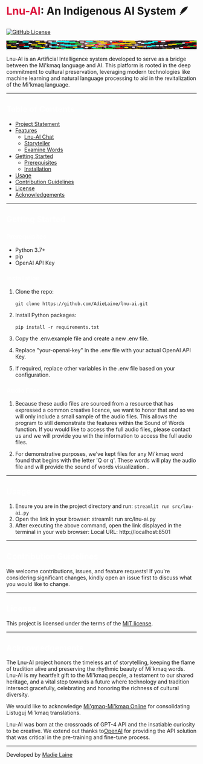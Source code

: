 # <span style="color: Crimson;">Lnu-AI</span>: An Indigenous AI System 🪶
[![GitHub License](https://img.shields.io/github/license/AdieLaine/lnu-ai)](https://github.com/AdieLaine/lnu-ai/blob/main/LICENSE)
<p align="center">
  <img src="./images/word-lines.png"/>
</p>
Lnu-AI is an Artificial Intelligence system developed to serve as a bridge between the Mi'kmaq language and AI. This platform is rooted in the deep commitment to cultural preservation, leveraging modern technologies like machine learning and natural language processing to aid in the revitalization of the Mi'kmaq language.

---



## <span style="color: white;">Table of Contents</span>
- [Project Statement](docs/projectstatement.md)
- [Features](#features)
  - [Lnu-AI Chat](docs/chat.md)
  - [Storyteller](docs/story.md)
  - [Examine Words](docs/words.md)
- [Getting Started](#getting-started)
  - [Prerequisites](#prerequisites)
  - [Installation](#installation)
- [Usage](#usage)
- [Contribution Guidelines](#contribution-guidelines)
- [License](#license)
- [Acknowledgements](#acknowledgements)

---
## <span style="color: white;">Getting Started</span>
### <span style="color: white;">Prerequisites</span>
- Python 3.7+
- pip
- OpenAI API Key

### <span style="color: white;">Installation</span>
1. Clone the repo:

   `git clone https://github.com/AdieLaine/lnu-ai.git`

2. Install Python packages:

   `pip install -r requirements.txt`

3. Copy the .env.example file and create a new .env file.
4. Replace "your-openai-key" in the .env file with your actual OpenAI API Key.
5. If required, replace other variables in the .env file based on your configuration.

### <span style="color: white;">Audio Files</span>

1. Because these audio files are sourced from a resource that has expressed a common creative licence, we want to honor that and so we will only include a small sample of the audio files. This allows the program to still demonstrate the features within the Sound of Words function. If you would like to access the full audio files, please contact us and we will provide you with the information to access the full audio files.

2. For demonstrative purposes, we've kept files for any Mi'kmaq word found that begins with the letter 'Q or q'. These words will play the audio file and will provide the sound of words visualization .

---

## <span style="color: white;">Usage</span>
1. Ensure you are in the project directory and run: `streamlit run src/lnu-ai.py`
2. Open the link in your browser:  streamlit run src/lnu-ai.py
3. After executing the above command, open the link displayed in the terminal in your web browser: Local URL: http://localhost:8501
---

## <span style="color: white;">Contribution Guidelines</span>

We welcome contributions, issues, and feature requests! If you're considering significant changes, kindly open an issue first to discuss what you would like to change.

---

## <span style="color: white;">License</span>
This project is licensed under the terms of the [MIT license](https://github.com/AdieLaine/lnu-ai/blob/main/LICENSE).

---

## <span style="color: white;">Acknowledgements</span>
The Lnu-AI project honors the timeless art of storytelling, keeping the flame of tradition alive and preserving the rhythmic beauty of Mi'kmaq words. Lnu-AI is my heartfelt gift to the Mi'kmaq people, a testament to our shared heritage, and a vital step towards a future where technology and tradition intersect gracefully, celebrating and honoring the richness of cultural diversity.

We would like to acknowledge [Mi'gmaq-Mi'kmaq Online](https://mikmaqonline.org/) for consolidating Listuguj Mi'kmaq translations.

Lnu-AI was born at the crossroads of GPT-4 API and the insatiable curiosity to be creative. We extend out thanks to[OpenAI](https://openai.com/) for providing the API solution that was critical in the pre-training and fine-tune process.

---

Developed by [Madie Laine](https://twitter.com/justmadielaine)